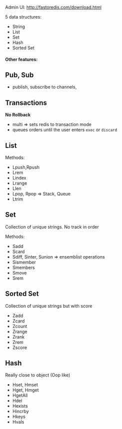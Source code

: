 Admin UI: http://fastoredis.com/download.html


5 data structures:

* String
* List
* Set
* Hash
* Sorted Set

#### Other features:

## Pub, Sub

* publish, subscribe to channels,

## Transactions

**No Rollback**

* multi => sets redis to transaction mode
* queues orders until the user enters ```exec``` or ```discard```

## List

Methods:

* Lpush,Rpush
* Lrem
* Lindex
* Lrange
* Llen
* Lpop, Rpop => Stack, Queue
* Ltrim

## Set

Collection of unique strings. No track in order

Methods:

*	Sadd
* Scard
* Sdiff, Sinter, Sunion => ensemblist operations
* Sismember
* Smembers
* Smove
* Srem

## Sorted Set

Collection of unique strings but with score

*	Zadd
* Zcard
* Zcount
* Zrange
* Zrank
* Zrem
* Zscore


## Hash

Really close to object (Oop like)

* Hset, Hmset
* Hget, Hmget
* HgetAll
* Hdel
* Hexists
* Hincrby
* Hkeys
* Hvals
